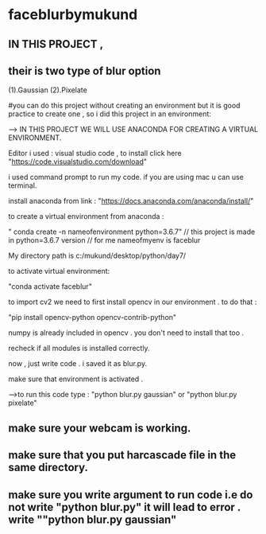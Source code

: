 # faceblurbymukund
## IN THIS PROJECT , 
## their is two type of blur option 
(1).Gaussian 
(2).Pixelate

#you can do this project without creating an environment but it is good practice to create one , so i did this project in an environment: 

--> IN THIS PROJECT WE WILL USE ANACONDA FOR CREATING A VIRTUAL ENVIRONMENT. 

Editor i used : visual studio code , to install click here "https://code.visualstudio.com/download"

i used command prompt to run my code. if you are using mac u can use terminal. 

install anaconda from link : "https://docs.anaconda.com/anaconda/install/"

to create a virtual environment from anaconda :

" conda create -n nameofenvironment python=3.6.7"  // this project is made in python=3.6.7 version 
                                                   // for me nameofmyenv is faceblur 
 
 My directory path is c:/mukund/desktop/python/day7/ 
 
 to activate virtual environment: 
 
 "conda activate faceblur"
 
 to import cv2 we need to first install opencv in our environment . to do that :
 
 "pip install opencv-python opencv-contrib-python"
 
 numpy is already included in opencv . you don't need to install that too .
 
 recheck if all modules is installed correctly. 
 
 now ,
        just write code . i saved it as blur.py.
        
 make sure that environment is activated . 
 
 -->to run this code type :  "python blur.py gaussian" or "python blur.py pixelate"
 ## make sure your webcam is working.
 ## make sure that you put harcascade file in the same directory. 
 ## make sure you write argument to run code i.e  do not write "python blur.py" it will lead to error . write ""python blur.py gaussian"

